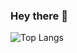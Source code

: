 ### Hey there 👋

![Top Langs](https://github-readme-stats.vercel.app/api/top-langs/?username=tapishsharma&theme=tokyonight)

